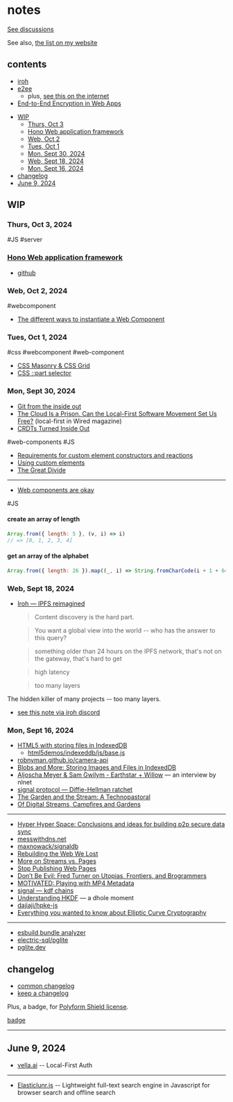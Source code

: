 # notes

[See discussions](https://github.com/nichoth/notes/discussions)

See also, [the list on my website](https://nichoth.com/list/)

## contents

- [iroh](./IROH.md)
- [e2ee](./End-to-End-Encryption-in-the-Browser.mht)
  + plus, [see this on the internet](https://blog.excalidraw.com/end-to-end-encryption/)
- [End-to-End Encryption in Web Apps](https://cronokirby.com/posts/2021/06/e2e_in_the_browser/)

<!-- toc -->

- [WIP](#wip)
  * [Thurs, Oct 3](#thurs-oct-3)
  * [Hono Web application framework](#hono-web-application-framework)
  * [Web, Oct 2](#web-oct-2)
  * [Tues, Oct 1](#tues-oct-1)
  * [Mon, Sept 30, 2024](#mon-sept-30-2024)
  * [Web, Sept 18, 2024](#web-sept-18-2024)
  * [Mon, Sept 16, 2024](#mon-sept-16-2024)
- [changelog](#changelog)
- [June 9, 2024](#june-9-2024)

<!-- tocstop -->

## WIP

### Thurs, Oct 3, 2024

#JS #server

### [Hono Web application framework](https://hono.dev/)
  * [github](https://github.com/honojs/hono)

### Web, Oct 2, 2024

#webcomponent

* [The different ways to instantiate a Web Component](https://gomakethings.com/the-different-ways-to-instantiate-a-web-component/#inside-the-constructor)

### Tues, Oct 1, 2024

#css
#webcomponent #web-component

* [CSS Masonry & CSS Grid](https://css-tricks.com/css-masonry-css-grid/)
* [CSS ::part selector](https://developer.mozilla.org/en-US/docs/Web/CSS/::part)

### Mon, Sept 30, 2024

* [Git from the inside out](https://maryrosecook.com/blog/post/git-from-the-inside-out)
* [The Cloud Is a Prison. Can the Local-First Software Movement Set Us Free?](https://www.wired.com/story/the-cloud-is-a-prison-can-the-local-first-software-movement-set-us-free/) (local-first in Wired magazine)
* [CRDTs Turned Inside Out](https://interjectedfuture.com/crdts-turned-inside-out/)

#web-components #JS

* [Requirements for custom element constructors and reactions](https://html.spec.whatwg.org/multipage/custom-elements.html#custom-element-conformance)
* [Using custom elements](https://developer.mozilla.org/en-US/docs/Web/API/Web_components/Using_custom_elements#types_of_custom_element)
* [The Great Divide](https://css-tricks.com/the-great-divide/)

--------------

* [Web components are okay](https://nolanlawson.com/2024/09/28/web-components-are-okay/)

#JS

#### create an array of length

```js
Array.from({ length: 5 }, (v, i) => i)
// => [0, 1, 2, 3, 4]
```

#### get an array of the alphabet

```js
Array.from({ length: 26 }).map((_, i) => String.fromCharCode(i + 1 + 64))
```

### Web, Sept 18, 2024

* [Iroh — IPFS reimagined](https://youtu.be/9jR9EWZ2bO8)

  > Content discovery is the hard part.

  > You want a global view into the world -- who has the answer to this query?

  > something older than 24 hours on the IPFS network, that's not on the gateway, that's hard to get

  > high latency

  > too many layers

The hidden killer of many projects -- too many layers.


* [see this note via iroh discord](./IROH.md)


### Mon, Sept 16, 2024

* [HTML5 with storing files in IndexedDB](https://robnyman.github.io/html5demos/indexeddb/)
  - [html5demos/indexeddb/js/base.js](https://github.com/robnyman/robnyman.github.com/blob/master/html5demos/indexeddb/js/base.js)
* [robnyman.github.io/camera-api](https://robnyman.github.io/camera-api/)
* [Blobs and More: Storing Images and Files in IndexedDB](https://dzone.com/articles/blobs-and-more-storing-images)
* [Aljoscha Meyer & Sam Gwilym - Earthstar + Willow](https://nlnet.nl/project/Earthstar/interview.html) — an interview by nlnet
* [signal protocol — Diffie-Hellman ratchet](https://signal.org/docs/specifications/doubleratchet/#kdf-chains)
* [The Garden and the Stream: A Technopastoral](https://hapgood.us/2015/10/17/the-garden-and-the-stream-a-technopastoral/)
* [Of Digital Streams, Campfires and Gardens](https://tomcritchlow.com/2018/10/10/of-gardens-and-wikis/)

-----------------------------

* [Hyper Hyper Space: Conclusions and ideas for building p2p secure data sync](https://www.hyperhyperspace.org/report.html)
* [messwithdns.net](https://messwithdns.net/)
* [maxnowack/signaldb](https://github.com/maxnowack/signaldb)
* [Rebuilding the Web We Lost](https://www.anildash.com//2012/12/18/rebuilding_the_web_we_lost/)
* [More on Streams vs. Pages](https://www.anildash.com//2012/08/15/more_on_streams_vs_pages/)
* [Stop Publishing Web Pages](https://www.anildash.com//2012/08/14/stop_publishing_web_pages/)
* [Don’t Be Evil: Fred Turner on Utopias, Frontiers, and Brogrammers](https://logicmag.io/justice/fred-turner-dont-be-evil/)
* [MOTIVATED: Playing with MP4 Metadata](https://whtwnd.com/msh.bsky.social/3l42sodfdzh22)
* [signal — kdf chains](https://signal.org/docs/specifications/doubleratchet/#kdf-chains)
* [Understanding HKDF](https://soatok.blog/2021/11/17/understanding-hkdf/) — a dhole moment
* [dajiaji/hpke-js](https://github.com/dajiaji/hpke-js/tree/main)
* [Everything you wanted to know about Elliptic Curve Cryptography](https://fission.codes/blog/everything-you-wanted-to-know-about-elliptic-curve-cryptography/)

-------------

* [esbuild bundle analyzer](https://esbuild.github.io/analyze/)
* [electric-sql/pglite](https://github.com/electric-sql/pglite)
* [pglite.dev](https://pglite.dev/)

## changelog

* [common changelog](https://common-changelog.org/)
* [keep a changelog](https://keepachangelog.com/en/1.0.0/)

Plus, a badge, for [Polyform Shield license](https://polyformproject.org/licenses/shield/1.0.0/).

[badge](https://github.com/nichoth/badge?tab=readme-ov-file#polyform-shield-license)

---------------------------

## June 9, 2024

* [vella.ai](https://vella.ai/auth/) -- Local-First Auth

----------

* [Elasticlunr.js](http://elasticlunr.com/) -- Lightweight full-text search engine in Javascript for browser search and offline search
